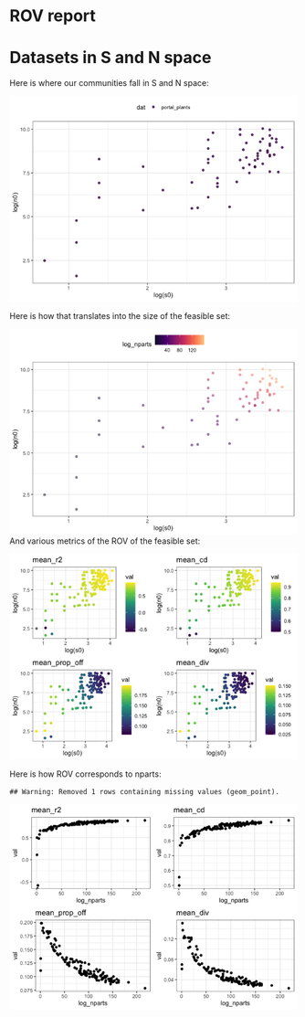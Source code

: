 ROV report
================

Datasets in S and N space
=========================

Here is where our communities fall in S and N space:

![](rov_files/figure-markdown_github/datasets%20in%20s%20and%20n%20space-1.png)

Here is how that translates into the size of the feasible set:

![](rov_files/figure-markdown_github/size%20of%20fs-1.png) And various metrics of the ROV of the feasible set:

![](rov_files/figure-markdown_github/fs%20rov-1.png)

Here is how ROV corresponds to nparts:

    ## Warning: Removed 1 rows containing missing values (geom_point).

![](rov_files/figure-markdown_github/rov%20lognparts-1.png)
